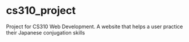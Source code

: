 # cs310_project
Project for CS310 Web Development. A website that helps a user practice their Japanese conjugation skills
